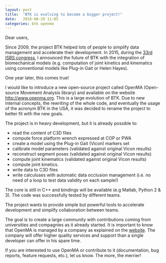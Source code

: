 ```yaml
---
layout: post
title:  "BTK is evolving to become a bigger project!"
date:   2016-08-29 11:05
categories: btk openma
---
```


Dear users, 

Since 2009, the project BTK helped lots of people to simplify data management and accelerate their development. In 2015, during the [33rd ISBS congress](https://isbs2015.sciencesconf.org), I announced the future of BTK with the integration of biomechanical models (e.g. computation of joint kinetics and kinematics using conventional models like Plug-in Gait or Helen Hayes). 

One year later, this comes true! 

I would like to introduce a new open-source project called OpenMA (Open-source Movement Analysis library) and available on the website http://www.openma.org. This is a large evolution of BTK. Due to new internal concepts, the rewriting of the whole code, and eventually the usage of the acronym BTK in the USA, it was decided to rename the project to better fit with the new goals. 

The project is in heavy development, but it is already possible to: 

 - read the content of C3D files 
 - compute force platform wrench expressed at COP or PWA 
 - create a model using the Plug-in Gait (Vicon) markers set 
 - calibrate model parameters (validated against original Vicon results) 
 - reconstruct segment poses (validated against original Vicon results) 
 - compute joint kinematics (validated against original Vicon results) 
 - compute joint kinetics. 
 - write data to C3D files 
 - write calculuses with automatic data occlusion management (i.e. no need of a loop to test data validity on each sample!) 

The core is still in C++ and bindings will be available (e.g Matlab, Python 2 & 3). The code was successfully tested by different teams. 

The project wants to provide simple but powerful tools to accelerate development and simplify collaboration between teams. 

The goal is to create a large community with contributions coming from universities and compagnies as it already started. It is important to know that OpenMA is managed by a company as explained on the [website](http://openma.org/about/#history). The company will offer higher quality services and support than a single developer can offer in his spare time. 

If you are interested to use OpenMA or contribute to it (documentation, bug reports, feature requests, etc.), let us know. The more, the merrier! 
 